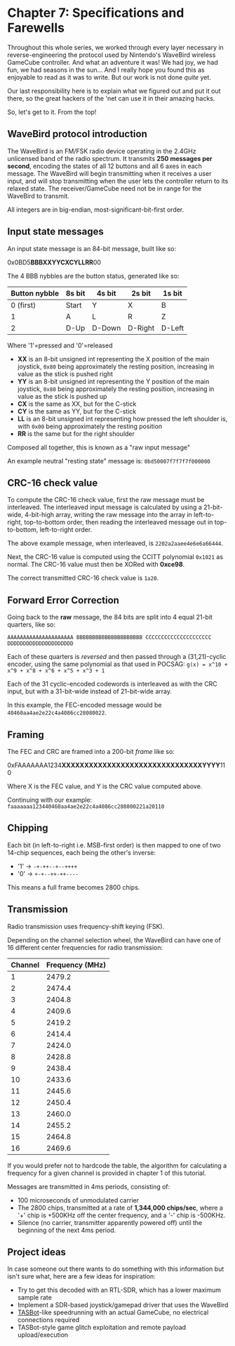 Chapter 7: Specifications and Farewells
=======================================

Throughout this whole series, we worked through every layer necessary in
reverse-engineering the protocol used by Nintendo's WaveBird wireless GameCube
controller. And what an adventure it was! We had joy, we had fun, we had
seasons in the sun... And I really hope you found this as enjoyable to read as
it was to write. But our work is not done _quite_ yet.

Our last responsibility here is to explain what we figured out and put it out
there, so the great hackers of the 'net can use it in their amazing hacks.

So, let's get to it. From the top!

WaveBird protocol introduction
------------------------------

The WaveBird is an FM/FSK radio device operating in the 2.4GHz unlicensed band
of the radio spectrum. It transmits **250 messages per second**, encoding the
states of all 12 buttons and all 6 axes in each message. The WaveBird will
begin transmitting when it receives a user input, and will stop transmitting
when the user lets the controller return to its relaxed state. The
receiver/GameCube need not be in range for the WaveBird to transmit.

All integers are in big-endian, most-significant-bit-first order.

Input state messages
--------------------

An input state message is an 84-bit message, built like so:

0x0BD5**BBBXXYYCXCYLLRR**00

The 4 BBB nybbles are the button status, generated like so:

| Button nybble        | 8s bit | 4s bit | 2s bit  | 1s bit |
| -------------------- | ------ | ------ | ------- | ------ |
|  0 (first)           | Start  | Y      | X       | B      |
|  1                   | A      | L      | R       | Z      |
|  2                   | D-Up   | D-Down | D-Right | D-Left |

Where '1'=pressed and '0'=released

- **XX** is an 8-bit unsigned int representing the X position of the main joystick,
  `0x80` being approximately the resting position, increasing in value as the
  stick is pushed right
- **YY** is an 8-bit unsigned int representing the Y position of the main joystick,
  `0x80` being approximately the resting position, increasing in value as the
  stick is pushed up
- **CX** is the same as XX, but for the C-stick
- **CY** is the same as YY, but for the C-stick
- **LL** is an 8-bit unsigned int representing how pressed the left shoulder
  is, with `0x00` being approximately the resting position
- **RR** is the same but for the right shoulder

Composed all together, this is known as a "raw input message"

An example neutral "resting state" message is:
`0bd50007f7f7f7f000000`

CRC-16 check value
------------------

To compute the CRC-16 check value, first the raw message must be interleaved.
The interleaved input message is calculated by using a 21-bit-wide, 4-bit-high
array, writing the raw message into the array in left-to-right, top-to-bottom
order, then reading the interleaved message out in top-to-bottom, left-to-right
order.

The above example message, when interleaved, is `2202a2aaee4e6e6a66444`.

Next, the CRC-16 value is computed using the CCITT polynomial `0x1021` as
normal. The CRC-16 value must then be XORed with **0xce98**.

The correct transmitted CRC-16 check value is `1a20`.

Forward Error Correction
------------------------

Going back to the **raw** message, the 84 bits are split into 4 equal 21-bit
quarters, like so:

`AAAAAAAAAAAAAAAAAAAAA BBBBBBBBBBBBBBBBBBBBB CCCCCCCCCCCCCCCCCCCCC DDDDDDDDDDDDDDDDDDDDD`

Each of these quarters is _reversed_ and then passed through a (31,21)-cyclic
encoder, using the same polynomial as that used in POCSAG:
`g(x) = x^10 + x^9 + x^8 + x^6 + x^5 + x^3 + 1`

Each of the 31 cyclic-encoded codewords is interleaved as with the CRC input,
but with a 31-bit-wide instead of 21-bit-wide array.

In this example, the FEC-encoded message would be
`40460aa4ae2e22c4a4086cc28080022`.

Framing
-------

The FEC and CRC are framed into a 200-bit _frame_ like so:

0xFAAAAAAA1234**XXXXXXXXXXXXXXXXXXXXXXXXXXXXXXXYYYY**110

Where X is the FEC value, and Y is the CRC value computed above.

Continuing with our example:
`faaaaaaa123440460aa4ae2e22c4a4086cc280800221a20110`

Chipping
--------

Each bit (in left-to-right i.e. MSB-first order) is then mapped to one of two
14-chip sequences, each being the other's inverse:

- '1' -> `-+-++--+--++++`
- '0' -> `+-+--++-++----`

This means a full frame becomes 2800 chips.

Transmission
------------

Radio transmission uses frequency-shift keying (FSK).

Depending on the channel selection wheel, the WaveBird can have one of 16
different center frequencies for radio transmission:

| Channel | Frequency (MHz) |
| ------- | --------------- |
|       1 |         2479.2  |
|       2 |         2474.4  |
|       3 |         2404.8  |
|       4 |         2409.6  |
|       5 |         2419.2  |
|       6 |         2414.4  |
|       7 |         2424.0  |
|       8 |         2428.8  |
|       9 |         2438.4  |
|      10 |         2433.6  |
|      11 |         2445.6  |
|      12 |         2450.4  |
|      13 |         2460.0  |
|      14 |         2455.2  |
|      15 |         2464.8  |
|      16 |         2469.6  |

If you would prefer not to hardcode the table, the algorithm for calculating a
frequency for a given channel is provided in chapter 1 of this tutorial.

Messages are transmitted in 4ms periods, consisting of:
- 100 microseconds of unmodulated carrier
- The 2800 chips, transmitted at a rate of **1,344,000 chips/sec**, where a
  '+' chip is +500KHz off the center frequency, and a '-' chip is -500KHz.
- Silence (no carrier, transmitter apparently powered off) until the beginning
  of the next 4ms period.

Project ideas
-------------

In case someone out there wants to do something with this information but isn't
sure what, here are a few ideas for inspiration:

- Try to get this decoded with an RTL-SDR, which has a lower maximum sample
  rate
- Implement a SDR-based joystick/gamepad driver that uses the WaveBird
- [TASBot](http://tasvideos.org/TASBot.html)-like speedrunning with an actual
  GameCube, no electrical connections required
- TASBot-style game glitch exploitation and remote payload upload/execution
